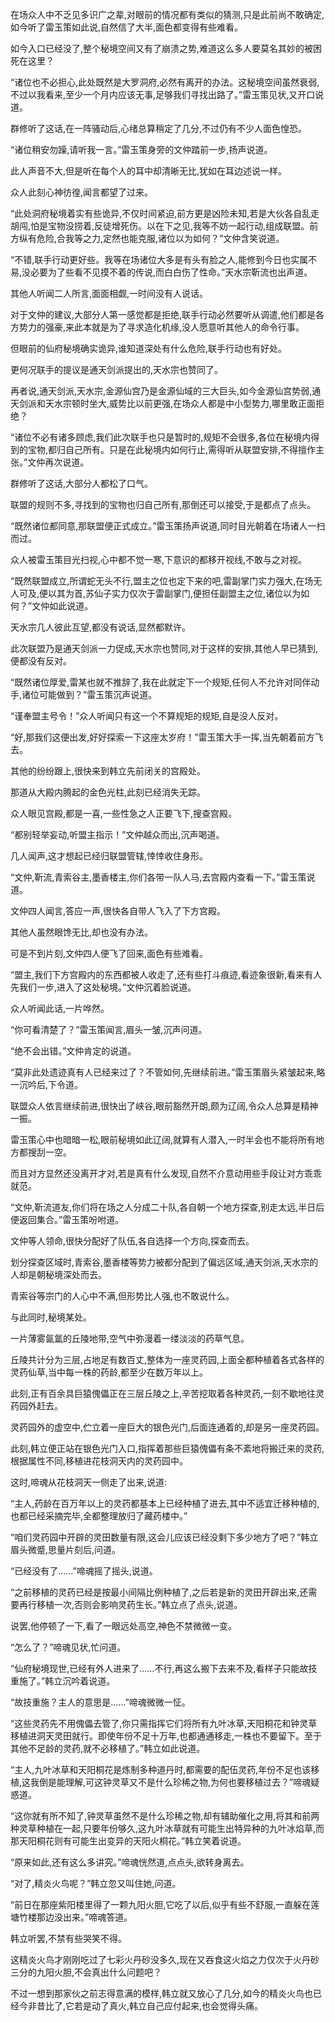 
在场众人中不乏见多识广之辈,对眼前的情况都有类似的猜测,只是此前尚不敢确定,如今听了雷玉策如此说,自然信了大半,面色都变得有些难看。

如今入口已经没了,整个秘境空间又有了崩溃之势,难道这么多人要莫名其妙的被困死在这里？

“诸位也不必担心,此处既然是大罗洞府,必然有离开的办法。这秘境空间虽然衰弱,不过以我看来,至少一个月内应该无事,足够我们寻找出路了。”雷玉策见状,又开口说道。

群修听了这话,在一阵骚动后,心绪总算稍定了几分,不过仍有不少人面色惶恐。

“诸位稍安勿躁,请听我一言。”雷玉策身旁的文仲踏前一步,扬声说道。

此人声音不大,但是听在每个人的耳中却清晰无比,犹如在耳边述说一样。

众人此刻心神彷徨,闻言都望了过来。

“此处洞府秘境着实有些诡异,不仅时间紧迫,前方更是凶险未知,若是大伙各自乱走胡闯,怕是宝物没捞着,反徒增死伤。以在下之见,我等不妨一起行动,组成联盟。前方纵有危险,合我等之力,定然也能克服,诸位以为如何？”文仲含笑说道。

“不错,联手行动更好些。我等在场诸位大多是有头有脸之人,能修到今日也实属不易,没必要为了些看不见摸不着的传说,而白白伤了性命。”天水宗靳流也出声道。

其他人听闻二人所言,面面相觑,一时间没有人说话。

对于文仲的建议,大部分人第一感觉都是拒绝,联手行动必然要听从调遣,他们都是各方势力的强豪,来此本就是为了寻求造化机缘,没人愿意听其他人的命令行事。

但眼前的仙府秘境确实诡异,谁知道深处有什么危险,联手行动也有好处。

更何况联手的提议是通天剑派提出的,天水宗也赞同了。

再者说,通天剑派,天水宗,金源仙宫乃是金源仙域的三大巨头,如今金源仙宫势弱,通天剑派和天水宗顿时坐大,威势比以前更强,在场众人都是中小型势力,哪里敢正面拒绝？

“诸位不必有诸多顾虑,我们此次联手也只是暂时的,规矩不会很多,各位在秘境内得到的宝物,都归自己所有。只是在此秘境内如何行止,需得听从联盟安排,不得擅作主张。”文仲再次说道。

群修听了这话,大部分人都松了口气。

联盟的规则不多,寻找到的宝物也归自己所有,那倒还可以接受,于是都点了点头。

“既然诸位都同意,那联盟便正式成立。”雷玉策扬声说道,同时目光朝着在场诸人一扫而过。

众人被雷玉策目光扫视,心中都不觉一寒,下意识的都移开视线,不敢与之对视。

“既然联盟成立,所谓蛇无头不行,盟主之位也定下来的吧,雷副掌门实力强大,在场无人可及,便以其为首,苏仙子实力仅次于雷副掌门,便担任副盟主之位,诸位以为如何？”文仲如此说道。

天水宗几人彼此互望,都没有说话,显然都默许。

此次联盟乃是通天剑派一力促成,天水宗也赞同,对于这样的安排,其他人早已猜到,便都没有反对。

“既然诸位厚爱,雷某也就不推辞了,我在此就定下一个规矩,任何人不允许对同伴动手,诸位可能做到？”雷玉策沉声说道。

“谨奉盟主号令！”众人听闻只有这一个不算规矩的规矩,自是没人反对。

“好,那我们这便出发,好好探索一下这座太岁府！”雷玉策大手一挥,当先朝着前方飞去。

其他的纷纷跟上,很快来到韩立先前闭关的宫殿处。

那道从大殿内腾起的金色光柱,此刻已经消失无踪。

众人眼见宫殿,都是一喜,一些性急之人正要飞下,搜查宫殿。

“都别轻举妄动,听盟主指示！”文仲越众而出,沉声喝道。

几人闻声,这才想起已经归联盟管辖,悻悻收住身形。

“文仲,靳流,青索谷主,墨香楼主,你们各带一队人马,去宫殿内查看一下。”雷玉策说道。

文仲四人闻言,答应一声,很快各自带人飞入了下方宫殿。

其他人虽然眼馋无比,却也没有办法。

可是不到片刻,文仲四人便飞了回来,面色有些难看。

“盟主,我们下方宫殿内的东西都被人收走了,还有些打斗痕迹,看迹象很新,看来有人先我们一步,进入了这处秘境。”文仲沉着脸说道。

众人听闻此话,一片哗然。

“你可看清楚了？”雷玉策闻言,眉头一皱,沉声问道。

“绝不会出错。”文仲肯定的说道。

“莫非此处遗迹真有人已经来过了？不管如何,先继续前进。”雷玉策眉头紧皱起来,略一沉吟后,下令道。

联盟众人依言继续前进,很快出了峡谷,眼前豁然开朗,颇为辽阔,令众人总算是精神一振。

雷玉策心中也暗暗一松,眼前秘境如此辽阔,就算有人潜入,一时半会也不能将所有地方都搜刮一空。

而且对方显然还没离开才对,若是真有什么发现,自然不介意动用些手段让对方乖乖就范。

“文仲,靳流道友,你们将在场之人分成二十队,各自朝一个地方探查,别走太远,半日后便返回集合。”雷玉策吩咐道。

文仲等人领命,很快分配好了队伍,各自选择一个方向,探查而去。

划分探查区域时,青索谷,墨香楼等势力被都分配到了偏远区域,通天剑派,天水宗的人却是朝秘境深处而去。

青索谷等宗门的人心中不满,但形势比人强,也不敢说什么。

与此同时,秘境某处。

一片薄雾氤氲的丘陵地带,空气中弥漫着一缕淡淡的药草气息。

丘陵共计分为三层,占地足有数百丈,整体为一座灵药园,上面全都种植着各式各样的灵药仙草,当中每一株的药龄,都至少在数万年以上。

此刻,正有百余具巨猿傀儡正在三层丘陵之上,辛苦挖取着各种灵药,一刻不歇地往灵药园外赶去。

灵药园外的虚空中,伫立着一座巨大的银色光门,后面连通着的,却是另一座灵药园。

此刻,韩立便正站在银色光门入口,指挥着那些巨猿傀儡有条不紊地将搬迁来的灵药,根据属性不同,移植进花枝洞天内的灵药园中。

这时,啼魂从花枝洞天一侧走了出来,说道:

“主人,药龄在百万年以上的灵药都基本上已经种植了进去,其中不适宜迁移种植的,也都已经采摘完毕,全都整理放归了藏药楼中。”

“咱们灵药园中开辟的灵田数量有限,这会儿应该已经没剩下多少地方了吧？”韩立眉头微蹙,思量片刻后,问道。

“已经没有了……”啼魂摇了摇头,说道。

“之前移植的灵药已经是按最小间隔比例种植了,之后若是新的灵田开辟出来,还需要再行移植一次,否则会影响灵药生长。”韩立点了点头,说道。

说罢,他停顿了一下,看了一眼远处高空,神色不禁微微一变。

“怎么了？”啼魂见状,忙问道。

“仙府秘境现世,已经有外人进来了……不行,再这么搬下去来不及,看样子只能故技重施了。”韩立沉吟着说道。

“故技重施？主人的意思是……”啼魂微微一怔。

“这些灵药先不用傀儡去管了,你只需指挥它们将所有九叶冰草,天阳桐花和钟灵草移植进洞天灵田就行。即使年份不足十万年,也都通通移走,一株也不要留下。至于其他不足龄的灵药,就不必移植了。”韩立如此说道。

“主人,九叶冰草和天阳桐花是炼制多种道丹时,都需要的配伍灵药,年份不足也该移植,这我倒是能理解,可这钟灵草又不是什么珍稀之物,为何也要移植过去？”啼魂疑惑道。

“这你就有所不知了,钟灵草虽然不是什么珍稀之物,却有辅助催化之用,将其和前两种灵草种植在一起,只要年份够久,这九叶冰草就有可能生出特异种的九叶冰焰草,而那天阳桐花则有可能生出变异的天阳火桐花。”韩立笑着说道。

“原来如此,还有这么多讲究。”啼魂恍然道,点点头,欲转身离去。

“对了,精炎火鸟呢？”韩立忽又叫住她,问道。

“前日在那座紫阳楼里得了一颗九阳火胆,它吃了以后,似乎有些不舒服,一直躲在莲塘竹楼那边没出来。”啼魂答道。

韩立听罢,不禁有些哭笑不得。

这精炎火鸟才刚刚吃过了七彩火丹砂没多久,现在又吞食这火焰之力仅次于火丹砂三分的九阳火胆,不会真出什么问题吧？

不过一想到那家伙之前志得意满的模样,韩立就又放心了几分,如今的精炎火鸟也已经今非昔比了,它若是动了真火,韩立自己应付起来,也会觉得头痛。